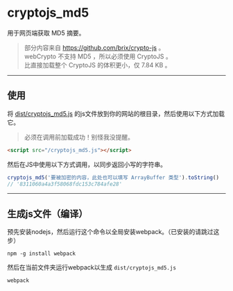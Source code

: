 # cryptojs_md5
用于网页端获取 MD5 摘要。

> 部分内容来自 https://github.com/brix/crypto-js 。  
> webCrypto 不支持 MD5 ，所以必须使用 CryptoJS 。  
> 比直接加载整个 CryptoJS 的体积更小，仅 7.84 KB 。  

***
## 使用

将 [dist/cryptojs_md5.js](dist/cryptojs_md5.js) 的js文件放到你的网站的根目录，然后使用以下方式加载它。  
> 必须在调用前加载成功！别怪我没提醒。  
```html
<script src="/cryptojs_md5.js"></script>
```

然后在JS中使用以下方式调用，以同步返回小写的字符串。  
```js
cryptojs_md5('要被加密的内容，此处也可以填写 ArrayBuffer 类型').toString()
// '8311060a4a3f58068fdc153c784afe28'
```

***
## 生成js文件（编译）

预先安装nodejs，然后运行这个命令以全局安装webpack。（已安装的请跳过这步）  
```
npm -g install webpack
```

然后在当前文件夹运行webpack以生成 `dist/cryptojs_md5.js`
```
webpack
```
